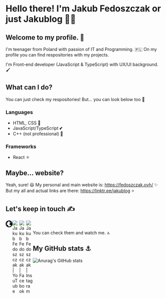 # Hello there! I'm Jakub Fedoszczak or just Jakublog 🙋‍♂️

## Welcome to my profile. 🤝

I'm teenager from Poland with passion of IT and Programming. 🇵🇱
On my profile you can find respositories with my projects.

I'm Front-end developer (JavaScript & TypeScript) with UX/UI background. 🖌️

## What can I do?

You can just check my respositories!
But... you can look below too 🐒

### Languages

- HTML, CSS 📖
- JavaScript/TypeScript 💕
- C++ (not professional) 🥉

### Frameworks

- React ⚛️

## Maybe... website?

Yeah, sure! 😃
My personal and main website is: https://fedoszczak.ovh/ ✨
But my all and actual links are there: https://linktr.ee/jakublog ⭐

## Let's keep in touch ✍️

[<img align="left" alt="fedoszczak.ovh" width="22px" src="https://raw.githubusercontent.com/iconic/open-iconic/master/svg/globe.svg" />][website]
[<img align="left" alt="Jakub Fedoszczak | YouTube" width="22px" src="https://cdn.jsdelivr.net/npm/simple-icons@v3/icons/youtube.svg" />][youtube]
[<img align="left" alt="Jakub Fedoszczak | Facebook" width="22px" src="https://cdn.jsdelivr.net/npm/simple-icons@3.13.0/icons/facebook.svg" />][facebook]
[<img align="left" style="margin-bottom: 250px" alt="Jakub Fedoszczak | Instagram" width="22px" src="https://cdn.jsdelivr.net/npm/simple-icons@v3/icons/instagram.svg" />][instagram]
<br/>

You can check them and watch me. 🔝

## My GitHub stats ⚓

![Anurag's GitHub stats](https://github-readme-stats.vercel.app/api?username=JakubLog&count_private=true)

<!---
JakubLog/JakubLog is a ✨ special ✨ repository because its `README.md` (this file) appears on your GitHub profile.
You can click the Preview link to take a look at your changes.
--->

[website]: https://fedoszczak.ovh/
[facebook]: https://www.facebook.com/jakublogg/
[instagram]: https://www.instagram.com/jakub_fedoszczak__/
[youtube]: https://www.youtube.com/channel/UCk4ogUEFjLOkm2HnlHyoDqQ

